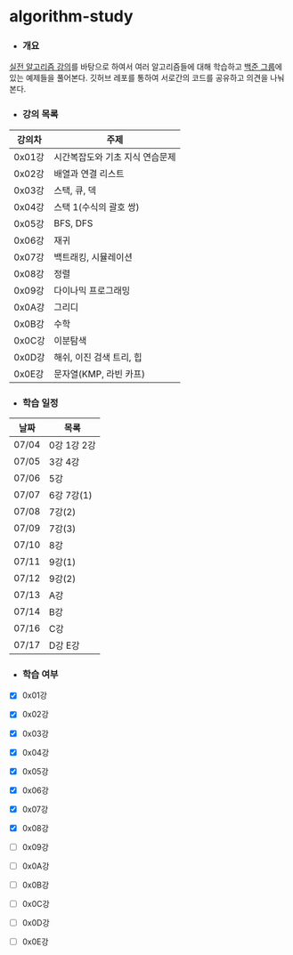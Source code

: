 # algorithm-study

- ### 개요

[실전 알고리즘 강의](https://blog.encrypted.gg/category/%EA%B0%95%EC%A2%8C/%EC%8B%A4%EC%A0%84%20%EC%95%8C%EA%B3%A0%EB%A6%AC%EC%A6%98)를 바탕으로 하여서 여러 알고리즘들에 대해 학습하고 [백준 그룹](https://www.acmicpc.net/group/4490)에 있는 예제들을 풀어본다. 깃허브 레포를 통하여 서로간의 코드를 공유하고 의견을 나눠본다.

- ### 강의 목록

 강의차 | 주제 
------------ | -------------
0x01강 | 시간복잡도와 기초 지식 연습문제
0x02강 | 배열과 연결 리스트
0x03강 | 스택, 큐, 덱
0x04강 | 스택 1(수식의 괄호 쌍)
0x05강 | BFS, DFS 
0x06강 | 재귀 
0x07강 | 백트래킹, 시뮬레이션
0x08강 | 정렬
0x09강 | 다이나믹 프로그래밍
0x0A강 | 그리디
0x0B강 | 수학
0x0C강 | 이분탐색
0x0D강 | 해쉬, 이진 검색 트리, 힙
0x0E강 | 문자열(KMP, 라빈 카프)

- ### 학습 일정
날짜 | 목록
------|------
07/04 | 0강 1강 2강
07/05 | 3강 4강
07/06 | 5강
07/07 | 6강 7강(1)
07/08 | 7강(2)
07/09 | 7강(3)
07/10 | 8강
07/11 | 9강(1)
07/12 | 9강(2)
07/13 | A강
07/14 | B강
07/16 | C강
07/17 | D강 E강

- ### 학습 여부

- [X] 0x01강 

- [X] 0x02강 

- [X] 0x03강 

- [X] 0x04강 

- [X] 0x05강 

- [X] 0x06강 

- [X] 0x07강 

- [X] 0x08강 

- [ ] 0x09강 

- [ ] 0x0A강 

- [ ] 0x0B강 

- [ ] 0x0C강 

- [ ] 0x0D강 

- [ ] 0x0E강 
